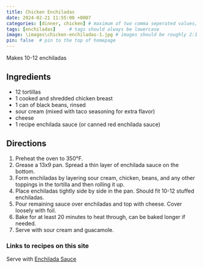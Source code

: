 ```yaml
---
title: Chicken Enchiladas
date: 2024-02-21 11:55:00 +0007 
categories: [dinner, chicken] # maximum of two comma seperated values, recipes are organized in folders based on the category
tags: [enchiladas]     # tags should always be lowercase
image: \images\chicken-enchiladas-1.jpg # images should be roughly 2:1 ratio
pin: false  # pin to the top of homepage
---
```


Makes 10-12 enchiladas

## Ingredients

* 12 tortillas
* 1 cooked and shredded chicken breast
* 1 can of black beans, rinsed
* sour cream (mixed with taco seasoning for extra flavor)
* cheese
* 1 recipe enchilada sauce (or canned red enchilada sauce)


## Directions

1. Preheat the oven to 350&deg;F.
2. Grease a 13x9 pan. Spread a thin layer of enchilada sauce on the bottom.
3. Form enchiladas by layering sour cream, chicken, beans, and any other toppings in the tortilla and then rolling it up.
4. Place enchiladas tightly side by side in the pan. Should fit 10-12 stuffed enchiladas.
5. Pour remaining sauce over enchiladas and top with cheese. Cover loosely with foil.
6. Bake for at least 20 minutes to heat through, can be baked longer if needed.
7. Serve with sour cream and guacamole.

### Links to recipes on this site
Serve with [Enchilada Sauce](/recipes/Enchilada-Sauce/)

